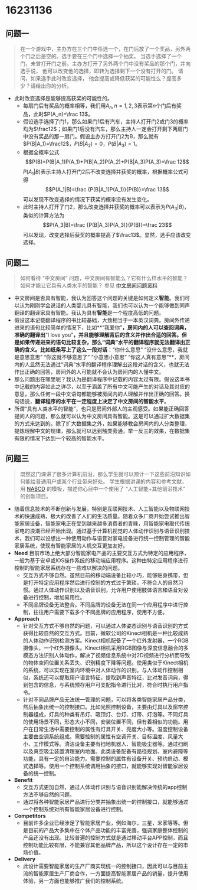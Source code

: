 ﻿# 16231136

## 问题一

>  在一个游戏中，主办方在三个门中任选一个，在门后放了一个奖品，另外两个门之后是空的。选手要在三个门中选择一个抽奖。 当选手选择了一个门，未曾打开门之前，主办方打开了另外两个门中没有奖品的那个门，并向选手说， 他可以改变他的选择，即转为选择剩下一个没有打开的门。 请问，如果选手此时改变选择， 他会提高或降低获奖的可能性么？提高多少？请给出你的分析。

- 此时改变选择是能够提高获奖的可能性的。
	- 每扇门后有奖品的概率相等，我们用$A_n,n=1,2,3$表示第$n$个门后有奖品，此时$P(A_n)=\frac 13$。
	- 假设选手选择了门1，那么如果门1后有汽车，主持人打开门2或门3的概率均为$\frac12$；如果门1后没有汽车，那么主持人一定会打开剩下两扇门中没有奖品的那一扇门。假设主办方打开门2为B，那么就有$P(B|A_1)=\frac12$，$P(B|A_2)=0$，$P(B|A_3)=1$。
	- 根据全概率公式$$P(B)=P(B|A_1)P(A_1)+P(B|A_2)P(A_2)+P(B|A_3)P(A_3)=\frac 12$$$P(A_1|B)$表示主持人打开门2后不改变选择并获奖的概率，根据概率公式可得$$P(A_1|B)=\frac {P(B|A_1)P(A_1)}{P(B)}=\frac 13$$可以发现不改变选择的情况下获奖的概率没有发生变化。
	- 此时主持人打开了门2，那么改变选择并获奖的概率可以表示为$P(A_3|B)$，类似的计算方法为$$P(A_3|B)=\frac {P(B|A_3)P(A_3)}{P(B)}=\frac 23$$可以发现，改变选择后获奖的概率提高了$\frac13$。显然，选手应该改变选择。

## 问题二

> 如何看待 “中文房间” 问题，中文房间有智能么？它有什么样水平的智能？如何才能让它具有人类水平的智能？ 参见 [中文房间问题资料](https://www.bing.com/search?setmkt=zh-CN&q=%E4%B8%AD%E6%96%87%E6%88%BF%E9%97%B4+%E9%97%AE%E9%A2%98)

- 中文房间是否具有智能，我认为回答这个问题的关键是如何定义**智能**。我们可以认为刚刚学会说话的人类婴儿具有智能，我们也可以认为一个能够做到同声翻译的翻译家具有智能。我认为具有**智能**是一个程度高低的问题。
- 假设这本记载翻译程序的书比较基础，大致相当于一本英汉词典。房间外传递进来的语句比较简单的情况下，比如**“我爱你”**，房间内的人可以查阅词典，准确的翻译出**“I love you”**，并且能够理解背后的含义并作出合适的回答。但是如果传递进来的语句比较复杂，那么“词典”水平的翻译程序就无法翻译出正确的含义。比如纸条写上了这么一段对话：**“你什么意思” “没什么意思，我就是意思意思” “你这就不够意思了” “小意思小意思” “你这人真有意思”**，房间内的人显然无法通过“词典”水平的翻译程序理解出这段对话的含义，也就无法作出正确的回答，房间外的人可能就不会认为房间内的人懂中文。
- 那么问题出在哪里呢？我认为是翻译程序中记载的内容太过有限。假设这本书中记载的内容如此之详尽，以至于涵盖了所有中文可能产生的对话及其对应的意思，那么任何一段中文语句都能够被房间内的人理解并作出正确的回答。换句话说，**翻译程序的水平在一定程度上决定了中文房间的智能水平**。
- 所谓“具有人类水平的智能”，也只是房间外部人的主观感受。如果能正确回答提问人的问题，那么就可以认为中文房间具有智能。这是可以通过扩大数据集的方式来达到的。除了扩大数据集之外，如果能够教会房间内的人分类整理，提炼理解中文的规律，那么就可以达到触类旁通，举一反三的效果，在数据集有限的情况下达到一个较高的智能水平。

## 问题三

> 既然这门课讲了很多计算机前沿，那么学生就可以预计一下这些前沿知识如何能给普通用户或某个行业带来好处。 学生根据讲课的内容和参考文献，用 [NABCD](https://www.cnblogs.com/xinz/archive/2010/12/01/1893323.html) 的模板，描述你心目中一个使用了 “人工智能+其他前沿技术” 的创新项目。  

- 随着信息技术的不断创新与发展，特别是互联网技术、人工智能以及物联网技术的快速成熟，极大的改善了人们的生活质量。随着众多厂商开始尝试推出智能家居设备，智能家电正在受到越来越多消费者的青睐，用智能家电取代传统家电的浪潮已经开始出现。通过基于计算机视觉的人体动作识别与语音识别技术，我们可以设想出一种使用动作与语音对家电设备进行统一控制管理的智能家居系统，使现有智能家居的人机交互更加友好。
- **Need**
目前市场上绝大部分智能家电产品的主要交互方式为特定的应用程序，一般为基于安卓或IOS操作系统的移动端应用程序。这种由特定应用程序进行控制的智能家居系统存在一些难以解决的问题。
    - 交互方式不够自然。虽然目前的移动端设备比较小巧，能够贴身携带，但是打开特定应用程序然后进行控制的方式过于繁琐，不符合人的自然习惯。通过人体动作识别以及语音识别，允许用户使用肢体语言和语音对设备进行控制，增加易用性。
    - 不同品牌设备无法整合。不同品牌的设备无法在同一个应用程序中进行控制，往往用户需要下载多个不同品牌的应用程序，使用不方便。
- **Approach**
    - 针对交互方式不够自然的问题，可以通过人体姿态识别与语音识别的方式获得比较自然的交互方式。目前，微软公司的Kinect相机是一种比较成熟的人体动作识别检测方案。Kinect相机配备了一个红外发射器，一个RGB摄像头，一个红外摄像头。Kinect相机采用RGB图像与深度信息融合的多模态方法识别人体动作，解决了视频信息系统中对2D视频进行分析而导致的物体空间位置关系丢失、识别精度下降等问题。使用类似于Kinect相机的系统，可以实现在室内环境中对人体动作的识别。与人体动作控制相似，系统还可以提取用户语言特征，提取到声音特征，比对发音词典，得到包含的信息，与系统预存用户可支配指令进行比对，符合时执行用户指令。
    - 针对不同品牌产品无法统一管理的问题，可以将各类智能家居产品分类，然后抽象出统一的控制接口。比如光照控制设备，主要由灯具以及窗帘控制器组成，灯具的种类有吊灯、吸顶灯、台灯、灯带、灯泡等。不同灯具的使用场景不同，形态大小不同，安装位置不同，但有着相似的功能。用户在日常生活中需要控制的属性有灯具开关、亮度大小等。温度控制设备主要由空调系统组成。需要控制的属性有空调开关、目标温度、风量大小、工作模式等。清洁设备主要有扫地机器人、智能吸尘器等。通过扫刷以及真空吸尘装置清理室内地面。此类设备配备有路径规划、室内避障等功能，具有一定的自治能力。需要控制的属性有设备开关、预约启动、模式选择等。使用一个控制系统调用抽象的接口，就能够实现对智能家居设备的统一控制。
- **Benefit**
    - 交互方式更加自然，通过人体动作识别与语音识别能解决传统的app控制方法不够自然的问题。
    - 通过将各种智能家居产品进行分类并抽象出统一的控制接口，就能够通过一个控制系统对所有智能家居设备进行控制。
- **Competitors**
    - 目前许多企业已经涉足了智能家居产业，例如海尔，三星，米家等等。但是目前的产品大多集中在个体产品功能的丰富完善，强调家庭整体控制的产品还没有出现。比较普遍的控制方式就是通过移动平台APP控制，而且控制功能比较有限，不能兼容其他品牌产品，所以这个设计存在一定的市场价值。
- **Delivery**
    - 此设计需要智能家居的生产厂商实现统一的控制接口，因此可以与目前主流的智能家居生产厂商合作，一方面提高智能家居产品的销量，提升使用体验，另一方面也能够推广我们的控制系统。

